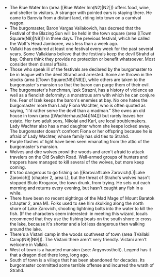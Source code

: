 * The Blue Water Inn (area [[Blue Water Inn(N2)|N2]]) offers food, wine, and shelter to visitors. A stranger with pointed ears is staying there. He came to Barovia from a distant land, riding into town on a carnival wagon.
* The burgomaster, Baron Vargas Vallakovich, has decreed that the Festival of the Blazing Sun will be held in the town square (area [[Town Square(N8)|N8]]) in three days. The previous festival, which he called the Wolf's Head Jamboree, was less than a week ago. 
* Vallaki has endured at least one festival every week for the past several years. Some Vallakians believe that the festivals keep the devil Strahd at bay. Others think they provide no protection or benefit whatsoever. Most consider them dismal affairs. 
* Those who speak ill of the festivals are declared by the burgomaster to be in league with the devil Strahd and arrested. Some are thrown in the stocks (area [[Town Square(N8)|N8]]), while others are taken to the burgomaster's mansion so that the baron can purge them of their evil. 
* The burgomaster's henchman, Izek Strazni, has a history of violence as well as a fiendish deformity: a monstrous arm with which he can conjure fire. Fear of Izek keeps the baron's enemies at bay. No one hates the burgomaster more than Lady Fiona Wachter, who is often quoted as saying, "I'd rather serve the devil than a madman." She owns an old house in town (area [[Wachterhaus(N4)|N4]]) but rarely leaves her estate. Her two adult sons, Nikolai and Karl, are local troublemakers. Lady Wachter also has a mad daughter whom she keeps locked away. The burgomaster doesn't confront Fiona or her offspring because he is afraid of Lady Wachter, whose family has old ties to Strahd. 
* Purple flashes of light have been seen emanating from the attic of the burgomaster's mansion. 
* Wolves and dire wolves prowl the woods and aren't afraid to attack travelers on the Old Svalich Road. Well-armed groups of hunters and trappers have managed to kill several of the wolves, but more keep coming.
* It's too dangerous to go fishing on [[Barovia#Lake Zarovich(L)|Lake Zarovich]] (chapter 2, area L), but the threat of Strahd's wolves hasn't stopped Bluto Krogarov, the town drunk, from trying. He sets out each morning and returns every evening, but hasn't caught any fish in a while. 
* There have been no recent sightings of the Mad Mage of Mount Baratok (chapter 2, area M). Folks used to see him skulking along the north shore of Lake Zarovich, shooting lightning bolts into the water to kill the fish. (If the characters seem interested· in meeting this wizard, locals recommend that they use the fishing boats on the south shore to cross the lake, because it's shorter and a lot less dangerous then walking around the lake. 
* There's a Vistani camp in the woods southwest of town (area [[Vallaki Camp(N9)|N9]]). The Vistani there aren't very friendly. Vistani aren't welcome in Vallaki.
* West of town is a haunted mansion (see: Argynvostholt). Legend has it that a dragon died there long, long ago.
* South of town is a village that has been abandoned for decades. Its burgomaster committed some terrible offense and incurred the wrath of Strahd.